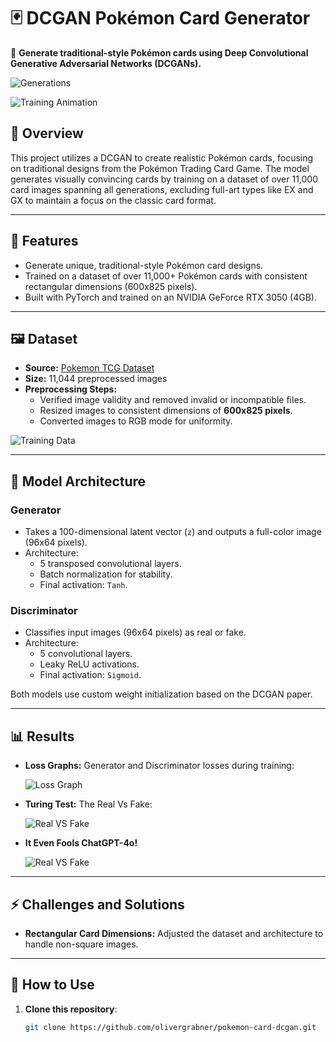 # 🃏 DCGAN Pokémon Card Generator

🎨 **Generate traditional-style Pokémon cards using Deep Convolutional Generative Adversarial Networks (DCGANs).**

![Generations](progress_pics/4x5.png) 

![Training Animation](progress_pic/animation.gif)


## 📖 Overview

This project utilizes a DCGAN to create realistic Pokémon cards, focusing on traditional designs from the Pokémon Trading Card Game. The model generates visually convincing cards by training on a dataset of over 11,000 card images spanning all generations, excluding full-art types like EX and GX to maintain a focus on the classic card format.

---

## 🚀 Features

- Generate unique, traditional-style Pokémon card designs.
- Trained on a dataset of over 11,000+ Pokémon cards with consistent rectangular dimensions (600x825 pixels).
- Built with PyTorch and trained on an NVIDIA GeForce RTX 3050 (4GB).

---

## 🖼️ Dataset

- **Source:** [Pokemon TCG Dataset](https://github.com/PokemonTCG/pokemon-tcg-data)
- **Size:** 11,044 preprocessed images
- **Preprocessing Steps:**
  - Verified image validity and removed invalid or incompatible files.
  - Resized images to consistent dimensions of **600x825 pixels**.
  - Converted images to RGB mode for uniformity.

![Training Data](progress_pics/output.png) 

---

## 🧠 Model Architecture

### Generator
- Takes a 100-dimensional latent vector (`z`) and outputs a full-color image (96x64 pixels).
- Architecture:
  - 5 transposed convolutional layers.
  - Batch normalization for stability.
  - Final activation: `Tanh`.

### Discriminator
- Classifies input images (96x64 pixels) as real or fake.
- Architecture:
  - 5 convolutional layers.
  - Leaky ReLU activations.
  - Final activation: `Sigmoid`.

Both models use custom weight initialization based on the DCGAN paper.

---

## 📊 Results
- **Loss Graphs:** Generator and Discriminator losses during training:
  
  ![Loss Graph](progress_pics/Loss_training.png)

- **Turing Test:** The Real Vs Fake:
  
  ![Real VS Fake](progress_pics/real_vs_fake.png)

- **It Even Fools ChatGPT-4o!**

  ![Real VS Fake](progress_pics/fools_gpt-1.png)
---

## ⚡ Challenges and Solutions

- **Rectangular Card Dimensions:** Adjusted the dataset and architecture to handle non-square images.


---

## 🤖 How to Use

1. **Clone this repository**:
   ```bash
   git clone https://github.com/olivergrabner/pokemon-card-dcgan.git

